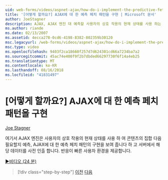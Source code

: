 ```yaml
---
uid: web-forms/videos/aspnet-ajax/how-do-i-implement-the-predictive-fetch-pattern-for-ajax
title: '[어떻게 할까요?] AJAX에 대 한 예측 페치 패턴을 구현 | Microsoft 문서'
author: JoeStagner
description: AJAX, AJAX 엔진 대 예측할 사용자의 상호 작용의 현재 상태를 사용 하는 위치에 대 한 예측 페치 패턴의 구현에 설명 하는 중...
ms.author: riande
ms.date: 02/13/2007
ms.assetid: 4ecca278-0cd6-4198-8382-802359b30120
msc.legacyurl: /web-forms/videos/aspnet-ajax/how-do-i-implement-the-predictive-fetch-pattern-for-ajax
msc.type: video
ms.openlocfilehash: 9403f2ca18660f257d7d624301cd66a7234ba7a2
ms.sourcegitcommit: 45ac74e400f9f2b7dbded66297730f6f14a4eb25
ms.translationtype: MT
ms.contentlocale: ko-KR
ms.lasthandoff: 08/16/2018
ms.locfileid: "41831497"
---
```

<a name="how-do-i-implement-the-predictive-fetch-pattern-for-ajax"></a>[어떻게 할까요?] AJAX에 대 한 예측 페치 패턴을 구현
====================
[Joe Stagner](https://github.com/JoeStagner)

여기서 AJAX 엔진은 사용자의 상호 작용의 현재 상태를 사용 하 여 콘텐츠의 집합 다음 필요할지 예측, AJAX에 대 한 예측 페치 패턴의 구현을 보여 줍니다 하 고 서버에서 해당 데이터를 사전 인출 합니다. 반응이 빠른 사용자 환경을 제공합니다.

[&#9654;비디오 (24 분)](https://channel9.msdn.com/Blogs/ASP-NET-Site-Videos/how-do-i-implement-the-predictive-fetch-pattern-for-ajax)

> [!div class="step-by-step"]
> [이전](how-do-i-use-the-aspnet-ajax-timer-control.md)
> [다음](how-do-i-implement-the-ajax-paging-pattern.md)
